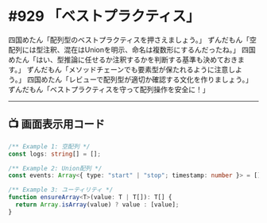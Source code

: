 # #929 「ベストプラクティス」

四国めたん「配列型のベストプラクティスを押さえましょう。」
ずんだもん「空配列には型注釈、混在はUnionを明示、命名は複数形にするんだったね。」
四国めたん「はい、型推論に任せるか注釈するかを判断する基準も決めておきます。」
ずんだもん「メソッドチェーンでも要素型が保たれるように注意しよう。」
四国めたん「レビューで配列型が適切か確認する文化を作りましょう。」
ずんだもん「ベストプラクティスを守って配列操作を安全に！」

---

## 📺 画面表示用コード

```typescript
/** Example 1: 空配列 */
const logs: string[] = [];

/** Example 2: Union配列 */
const events: Array<{ type: "start" | "stop"; timestamp: number }> = [];

/** Example 3: ユーティリティ */
function ensureArray<T>(value: T | T[]): T[] {
  return Array.isArray(value) ? value : [value];
}
```
